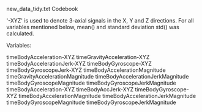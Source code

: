 new_data_tidy.txt Codebook

'-XYZ' is used to denote 3-axial signals in the X, Y and Z directions.
For all variables mentioned below, mean() and standard deviation std() was calculated.

Variables:

timeBodyAcceleration-XYZ
timeGravityAcceleration-XYZ
timeBodyAccelerationJerk-XYZ
timeBodyGyroscope-XYZ
timeBodyGyroscopeJerk-XYZ
timeBodyAccelerationMagnitude
timeGravityAccelerationMagnitude
timeBodyAccelerationJerkMagnitude
timeBodyGyroscopeMagnitude
timeBodyGyroscopeJerkMagnitude
timeBodyAcceleration-XYZ
timeBodyAccJerk-XYZ
timeBodyGyroscope-XYZ
timeBodyAccelerationMagnitude
timeBodyAccelerationJerkMagnitude
timeBodyGyroscopeMagnitude
timeBodyGyroscopeJerkMagnitude
